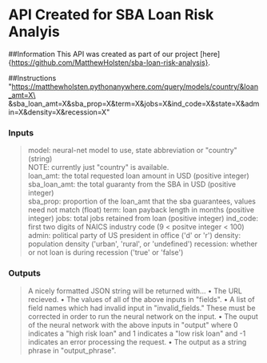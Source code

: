 # API Created for SBA Loan Risk Analyis

##Information
This API was created as part of our project [here]{https://github.com/MatthewHolsten/sba-loan-risk-analysis}.

##Instructions
"https://matthewholsten.pythonanywhere.com/query/models/country/&loan_amt=X\
&sba_loan_amt=X&sba_prop=X&term=X&jobs=X&ind_code=X&state=X&admin=X&density=X&recession=X"

### Inputs
>model:          neural-net model to use, state abbreviation or "country" (string)\
                NOTE: currently just "country" is available.\
loan_amt:       the total requested loan amount in USD (positive integer)\
sba_loan_amt:   the total guaranty from the SBA in USD (positive integer)\
sba_prop:       proportion of the loan_amt that the sba guarantees, values need not match (float)
term:           loan payback length in months (positive integer)
jobs:           total jobs retained from loan (positive integer)
ind_code:       first two digits of NAICS industry code (9 < positve integer < 100)
admin:          political party of US president in office ('d' or 'r')
density:        population density ('urban', 'rural', or 'undefined')
recession:      whether or not loan is during recession ('true' or 'false')

### Outputs
>A nicely formatted JSON string will be returned with...
• The URL recieved.
• The values of all of the above inputs in "fields".
• A list of field names which had invalid input in "invalid_fields." These must be
    corrected in order to run the neural network on the input.
• The ouput of the neural network with the above inputs in "output" where 0 indicates
    a "high risk loan" and 1 indicates a "low risk loan" and -1 indicates an error processing
    the request.
• The output as a string phrase in "output_phrase".

